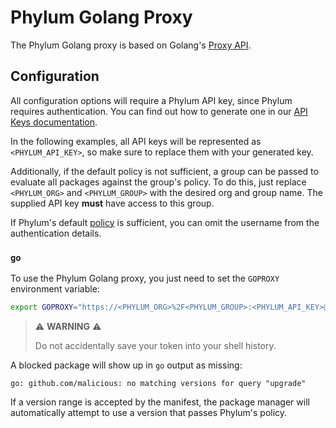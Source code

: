 # Phylum Golang Proxy

The Phylum Golang proxy is based on Golang's [Proxy API].

[Proxy API]: https://go.dev/ref/mod#goproxy-protocol

## Configuration

All configuration options will require a Phylum API key, since Phylum requires
authentication. You can find out how to generate one in our
[API Keys documentation].

In the following examples, all API keys will be represented as
`<PHYLUM_API_KEY>`, so make sure to replace them with your generated key.

Additionally, if the default policy is not sufficient, a group can be passed to
evaluate all packages against the group's policy. To do this, just replace
`<PHYLUM_ORG>` and `<PHYLUM_GROUP>` with the desired org and group name. The
supplied API key **must** have access to this group.

If Phylum's default [policy] is sufficient, you can omit the username from the
authentication details.

[API Keys documentation]: ../knowledge_base/api-keys.md#generate-an-api-key
[policy]: ../knowledge_base/policy.md

### `go`

To use the Phylum Golang proxy, you just need to set the `GOPROXY` environment variable:

```sh
export GOPROXY="https://<PHYLUM_ORG>%2F<PHYLUM_GROUP>:<PHYLUM_API_KEY>@golang.phylum.io"
```

> ⚠️ **WARNING** ⚠️
>
> Do not accidentally save your token into your shell history.

A blocked package will show up in `go` output as missing:

```text
go: github.com/malicious: no matching versions for query "upgrade"
```

If a version range is accepted by the manifest, the package manager will
automatically attempt to use a version that passes Phylum's policy.
